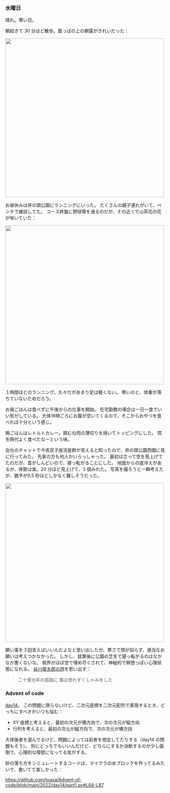 ### 水曜日

晴れ。寒い日。

朝起きて 30 分ほど散歩。葉っぱの上の朝露がきれいだった：

<img src="https://i.imgur.com/id0tQps.jpg" width="500">

お昼休みは井の頭公園にランニングにいった。
たくさんの親子連れがいて、ベンチで雑談してた。
コース終盤に野球場を通るのだが、その近くで山茶花の花が咲いていた：

<img src="https://i.imgur.com/B1YnZoO.jpg" width="500">

１時間ほどのランニング。久々だがあまり足は軽くない。
寒いのと、体重が落ちていないためだろう。

お昼ごはんは食べずに午後からの仕事を開始。
在宅勤務の場合は一日一食でいい気がしている。
大体16時ごろにお腹が空いてくるので、そこからおやつを食べれば十分という感じ。

晩ごはんはレトルトカレー。鶏むね肉の薄切りを焼いてトッピングにした。
院生時代よく食べたなーという味。

会社のチャットで今夜双子座流星群が見えると知ったので、井の頭公園西園に見に行ってみた。
先客の方も何人かいらっしゃった。
最初は立って空を見上げてたのだが、首がしんどいので、寝っ転がることにした。
地面からの底冷えがあるが、体勢は楽。20 分ほど見上げて、3 個みれた。
写真を撮ろうと一瞬考えたが、猶予が0.5 秒ほどしかなく難しそうだった。

<img src="https://i.imgur.com/FJFMKEN.jpg" width="500">

願い事を３回言えばいいんだよなと思い出したが、寒さで頭が回らず、適当なお願いは考えつかなかった。
しかし、就業後に公園の芝生で寝っ転がるのはなかなか悪くないな。
視界がほぼ空で埋め尽くされて、神秘的で瞑想っぽい心理状態になれる。
[谷川俊太郎の詩](http://www.poetry.ne.jp/zamboa_ex/tanikawa/)を思い出す：

> 二十億光年の孤独に
僕は思わずくしゃみをした

### Advent of code

[day14](https://adventofcode.com/2022/day/14)。
この問題に限らないけど、二次元座標を二次元配列で表現するとき、どっちにすべきかいつも悩む：

- XY 座標と考えると、最初の次元が横方向で、次の次元が縦方向
- 行列を考えると、最初の次元が縦方向で、次の次元が横方向

大体後者を選んでるけど、問題によっては前者を想定してたりする（day14 の問題もそう）。
別にどっちでもいいんだけど、どちらにするか決断するのが少し面倒で、心理的な障壁になってる気がする。

砂の落ち方をシミュレートするコードは、マイクラの水ブロックを作ってるみたいで、書いてて楽しかった：

https://github.com/toasa/Advent-of-code/blob/main/2022/day14/part1.py#L64-L87